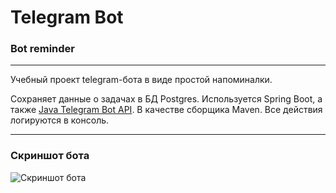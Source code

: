 # Telegram Bot
### Bot reminder
___
Учебный проект telegram-бота в виде простой напоминалки.

Сохраняет данные о задачах в БД Postgres. Используется Spring Boot, а также [Java Telegram Bot API](https://github.com/pengrad/java-telegram-bot-api). В качестве сборщика Maven.
Все действия логируются в консоль.
___
### Скриншот бота
![Скриншот бота](https://github.com/VGAliyev/telegram-bot/screenshot.png)